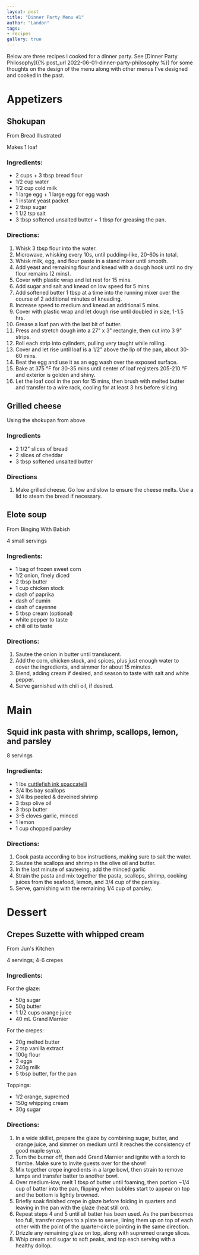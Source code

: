 ```yaml
---
layout: post
title: "Dinner Party Menu #1"
author: "Landon"
tags:
- recipes
gallery: true
---
```


Below are three recipes I cooked for a dinner party. See [Dinner Party Philosophy]({% post_url 2022-06-01-dinner-party-philosophy %}) for some thoughts on the design of the menu along with other menus I've designed and cooked in the past.

# Appetizers

## Shokupan

From Bread Illustrated

Makes 1 loaf

### Ingredients:
- 2 cups + 3 tbsp bread flour
- 1/2 cup water
- 1/2 cup cold milk
- 1 large egg + 1 large egg for egg wash
- 1 instant yeast packet
- 2 tbsp sugar
- 1 1/2 tsp salt
- 3 tbsp softened unsalted butter + 1 tbsp for greasing the pan.

### Directions:
1. Whisk 3 tbsp flour into the water.
2. Microwave, whisking every 10s, until pudding-like, 20-60s in total.
3. Whisk milk, egg, and flour paste in a stand mixer until smooth.
4. Add yeast and remaining flour and knead with a dough hook until no dry flour remains (2 mins).
5. Cover with plastic wrap and let rest for 15 mins.
6. Add sugar and salt and knead on low speed for 5 mins.
7. Add softened butter 1 tbsp at a time into the running mixer over the course of 2 additional minutes of kneading.
8. Increase speed to medium and knead an additional 5 mins.
9. Cover with plastic wrap and let dough rise until doubled in size, 1-1.5 hrs.
10. Grease a loaf pan with the last bit of butter.
11. Press and stretch dough into a 27" x 3" rectangle, then cut into 3 9" strips.
12. Roll each strip into cylinders, pulling very taught while rolling.
13. Cover and let rise until loaf is a 1/2" above the lip of the pan, about 30-60 mins.
14. Beat the egg and use it as an egg wash over the exposed surface.
15. Bake at 375 °F for 30-35 mins until center of loaf registers 205-210 °F and exterior is golden and shiny.
16. Let the loaf cool in the pan for 15 mins, then brush with melted butter and transfer to a wire rack, cooling for at least 3 hrs before slicing.

## Grilled cheese

Using the shokupan from above

### Ingredients
- 2 1/2" slices of bread
- 2 slices of cheddar
- 3 tbsp softened unsalted butter

### Directions
1. Make grilled cheese. Go low and slow to ensure the cheese melts. Use a lid to steam the bread if necessary.

## Elote soup

From Binging With Babish

<div class="gallery">
<figure name="1" alt="Elote soup" caption="Elote soup garnished with chili oil (pc: Jiexi)."></figure>
</div>

4 small servings

### Ingredients:
- 1 bag of frozen sweet corn
- 1/2 onion, finely diced
- 2 tbsp butter
- 1 cup chicken stock
- dash of paprika
- dash of cumin
- dash of cayenne
- 5 tbsp cream (optional)
- white pepper to taste
- chili oil to taste

### Directions:
1. Sautee the onion in butter until translucent.
2. Add the corn, chicken stock, and spices, plus just enough water to cover the ingredients, and simmer for about 15 minutes.
3. Blend, adding cream if desired, and season to taste with salt and white pepper.
4. Serve garnished with chili oil, if desired.

# Main

## Squid ink pasta with shrimp, scallops, lemon, and parsley

8 servings

### Ingredients:
- 1 lbs [cuttlefish ink spaccatelli](https://www.sfoglini.com/products/cuttlefish-ink-spaccatelli)
- 3/4 lbs bay scallops
- 3/4 lbs peeled & deveined shrimp
- 3 tbsp olive oil
- 3 tbsp butter
- 3-5 cloves garlic, minced
- 1 lemon
- 1 cup chopped parsley

### Directions:

1. Cook pasta according to box instructions, making sure to salt the water.
2. Sautee the scallops and shrimp in the olive oil and butter.
3. In the last minute of sauteeing, add the minced garlic
4. Strain the pasta and mix together the pasta, scallops, shrimp, cooking juices from the seafood, lemon, and 3/4 cup of the parsley.
5. Serve, garnishing with the remaining 1/4 cup of parsley.

# Dessert

## Crepes Suzette with whipped cream

From Jun's Kitchen

<div class="gallery">
<figure name="2" alt="Crepes Suzette" caption="Crepes Suzette during preparation (pc: Jiexi)."></figure>
<figure name="3" alt="Crepes Suzette" caption="Crepes Suzette garnished with supremed orange slices (pc: Jiexi)."></figure>
</div>

4 servings; 4-6 crepes

### Ingredients:
For the glaze:
- 50g sugar
- 50g butter
- 1 1/2 cups orange juice
- 40 mL Grand Marnier

For the crepes:
- 20g melted butter
- 2 tsp vanilla extract
- 100g flour
- 2 eggs
- 240g milk
- 5 tbsp butter, for the pan

Toppings:
- 1/2 orange, supremed
- 150g whipping cream
- 30g sugar

### Directions:
1. In a wide skillet, prepare the glaze by combining sugar, butter, and orange juice, and simmer on medium until it reaches the consistency of good maple syrup.
2. Turn the burner off, then add Grand Marnier and ignite with a torch to flambe. Make sure to invite guests over for the show!
3. Mix together crepe ingredients in a large bowl, then strain to remove lumps and transfer batter to another bowl.
4. Over medium-low, melt 1 tbsp of butter until foaming, then portion ~1/4 cup of batter into the pan, flipping when bubbles start to appear on top and the bottom is lightly browned.
5. Briefly soak finished crepe in glaze before folding in quarters and leaving in the pan with the glaze (heat still on).
6. Repeat steps 4 and 5 until all batter has been used. As the pan becomes too full, transfer crepes to a plate to serve, lining them up on top of each other with the point of the quarter-circle pointing in the same direction.
7. Drizzle any remaining glaze on top, along with supremed orange slices.
8. Whip cream and sugar to soft peaks, and top each serving with a healthy dollop.
